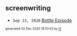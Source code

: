 ## screenwriting


* <code>Sep 13, 2020</code> [Bottle Episode](2020-09-13T19-30-07-bottle-episode.md)

<sup><sub>generated 20 Dec 2020 18:10:43 by <a href='https://github.com/senorprogrammer/til'>til</a></sub></sup>
